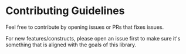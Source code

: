 # Contributing Guidelines

Feel free to contribute by opening issues or PRs that fixes issues. 

For new features/constructs, please open an issue first to make sure it's something that is aligned with the goals of this library.

